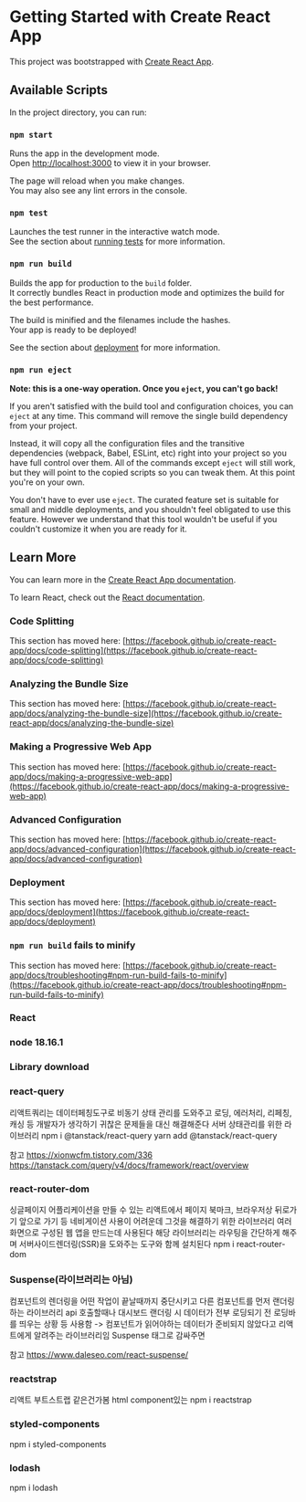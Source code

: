 # Getting Started with Create React App

This project was bootstrapped with [Create React App](https://github.com/facebook/create-react-app).

## Available Scripts

In the project directory, you can run:

### `npm start`

Runs the app in the development mode.\
Open [http://localhost:3000](http://localhost:3000) to view it in your browser.

The page will reload when you make changes.\
You may also see any lint errors in the console.

### `npm test`

Launches the test runner in the interactive watch mode.\
See the section about [running tests](https://facebook.github.io/create-react-app/docs/running-tests) for more information.

### `npm run build`

Builds the app for production to the `build` folder.\
It correctly bundles React in production mode and optimizes the build for the best performance.

The build is minified and the filenames include the hashes.\
Your app is ready to be deployed!

See the section about [deployment](https://facebook.github.io/create-react-app/docs/deployment) for more information.

### `npm run eject`

**Note: this is a one-way operation. Once you `eject`, you can't go back!**

If you aren't satisfied with the build tool and configuration choices, you can `eject` at any time. This command will remove the single build dependency from your project.

Instead, it will copy all the configuration files and the transitive dependencies (webpack, Babel, ESLint, etc) right into your project so you have full control over them. All of the commands except `eject` will still work, but they will point to the copied scripts so you can tweak them. At this point you're on your own.

You don't have to ever use `eject`. The curated feature set is suitable for small and middle deployments, and you shouldn't feel obligated to use this feature. However we understand that this tool wouldn't be useful if you couldn't customize it when you are ready for it.

## Learn More

You can learn more in the [Create React App documentation](https://facebook.github.io/create-react-app/docs/getting-started).

To learn React, check out the [React documentation](https://reactjs.org/).

### Code Splitting

This section has moved here: [https://facebook.github.io/create-react-app/docs/code-splitting](https://facebook.github.io/create-react-app/docs/code-splitting)

### Analyzing the Bundle Size

This section has moved here: [https://facebook.github.io/create-react-app/docs/analyzing-the-bundle-size](https://facebook.github.io/create-react-app/docs/analyzing-the-bundle-size)

### Making a Progressive Web App

This section has moved here: [https://facebook.github.io/create-react-app/docs/making-a-progressive-web-app](https://facebook.github.io/create-react-app/docs/making-a-progressive-web-app)

### Advanced Configuration

This section has moved here: [https://facebook.github.io/create-react-app/docs/advanced-configuration](https://facebook.github.io/create-react-app/docs/advanced-configuration)

### Deployment

This section has moved here: [https://facebook.github.io/create-react-app/docs/deployment](https://facebook.github.io/create-react-app/docs/deployment)

### `npm run build` fails to minify

This section has moved here: [https://facebook.github.io/create-react-app/docs/troubleshooting#npm-run-build-fails-to-minify](https://facebook.github.io/create-react-app/docs/troubleshooting#npm-run-build-fails-to-minify)


### React
### node 18.16.1

### Library download

### react-query
리액트쿼리는 데이터페칭도구로 비동기 상태 관리를 도와주고 로딩, 에러처리, 리페칭, 캐싱 등 개발자가 생각하기 귀찮은 문제들을 대신 해결해준다
서버 상태관리를 위한 라이브러리
npm i @tanstack/react-query
yarn add @tanstack/react-query

참고 
https://xionwcfm.tistory.com/336
https://tanstack.com/query/v4/docs/framework/react/overview

### react-router-dom
싱글페이지 어플리케이션을 만들 수 있는 리액트에서 페이지 북마크, 브라우저상 뒤로가기 앞으로 가기 등 네비게이션 사용이 어려운데 그것을 해결하기 위한 라이브러리
여러 화면으로 구성된 웹 앱을 만드는데 사용된다
해당 라이브러리는 라우팅을 간단하게 해주며 서버사이드렌더링(SSR)을 도와주는 도구와 함께 설치된다
npm i react-router-dom

### Suspense(라이브러리는 아님)
컴포넌트의 렌더링을 어떤 작업이 끝날때까지 중단시키고 다른 컴포넌트를 먼저 랜더링 하는 라이브러리
api 호출할때나 대시보드 랜더링 시 데이터가 전부 로딩되기 전 로딩바를 띄우는 상황 등 사용함
-> 컴포넌트가 읽어야하는 데이터가 준비되지 않았다고 리액트에게 알려주는 라이브러리임
Suspense 태그로 감싸주면 

참고
https://www.daleseo.com/react-suspense/

### reactstrap
리액트 부트스트랩 같은건가봄 html component있는
npm i reactstrap


### styled-components
npm i styled-components

### lodash
npm i lodash